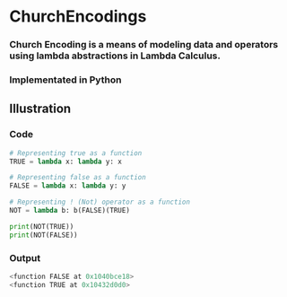 # ChurchEncodings 
### Church Encoding is a means of modeling data and operators using lambda abstractions in Lambda Calculus.
### Implementated in Python

## Illustration

### Code
``` python
# Representing true as a function
TRUE = lambda x: lambda y: x

# Representing false as a function
FALSE = lambda x: lambda y: y

# Representing ! (Not) operator as a function
NOT = lambda b: b(FALSE)(TRUE)

print(NOT(TRUE))
print(NOT(FALSE))
```

### Output

``` python
<function FALSE at 0x1040bce18>
<function TRUE at 0x10432d0d0>
```
